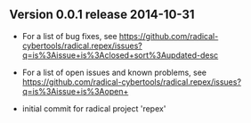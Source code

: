 
Version 0.0.1 release                                                 2014-10-31
--------------------------------------------------------------------------------

* For a list of bug fixes, see 
  https://github.com/radical-cybertools/radical.repex/issues?q=is%3Aissue+is%3Aclosed+sort%3Aupdated-desc
* For a list of open issues and known problems, see
  https://github.com/radical-cybertools/radical.repex/issues?q=is%3Aissue+is%3Aopen+
  
* initial commit for radical project 'repex'

